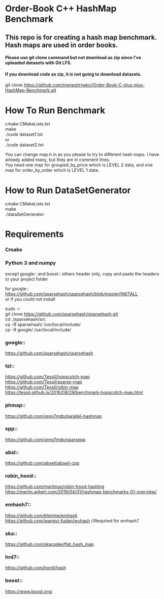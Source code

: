 # Order-Book C++ HashMap Benchmark

## This repo is for creating a hash map benchmark. Hash maps are used in order books. 

#### Please use git clone command but not download as zip since I've uploaded datasets with Git LFS. 
#### If you download code as zip, it is not going to download datasets.
git clone https://github.com/menestirnakci/Order-Book-C-plus-plus-HashMap-Benchmark.git

# How To Run Benchmark

cmake CMakeLists.txt \
make \
./code dataset1.txt \
or \
./code dataset2.txt 

You can change map.h in as you please to try to different hash maps. I have already added many, but they are in comment lines. \
You need one map for grouped_by_price which is LEVEL 2 data, and one map for order_by_order which is LEVEL 1 data.

# How to Run DataSetGenerator 

cmake CMakeLists.txt \
make \
./dataSetGenerator

# Requirements

### Cmake
### Python 3 and numpy

except google:: and boost:: others header only, copy and paste the headers to your project folder

for google:: \
https://github.com/sparsehash/sparsehash/blob/master/INSTALL \
or if you could not install 

sudo -i \
git clone https://github.com/sparsehash/sparsehash.git \
cd  ./sparsehash/src \
cp -R sparsehash/ /usr/local/include/ \
cp -R google/ /usr/local/include/

### google::
https://github.com/sparsehash/sparsehash

### tsl::
https://github.com/Tessil/hopscotch-map \
https://github.com/Tessil/sparse-map \
https://github.com/Tessil/robin-map \
https://tessil.github.io/2016/08/29/benchmark-hopscotch-map.html

### phmap::
https://github.com/greg7mdp/parallel-hashmap

### spp::
https://github.com/greg7mdp/sparsepp

### absl::
https://github.com/abseil/abseil-cpp

### robin_hood::
https://github.com/martinus/robin-hood-hashing \
https://martin.ankerl.com/2019/04/01/hashmap-benchmarks-01-overview/

### emhash7::
https://github.com/ktprime/emhash \
https://github.com/wangyi-fudan/wyhash     //Required for emhash7

### ska::
https://github.com/skarupke/flat_hash_map

### hrd7::	
https://github.com/hordi/hash    

### boost::
https://www.boost.org/
